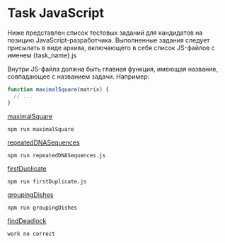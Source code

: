 # Task JavaScript

Ниже представлен список тестовых заданий для кандидатов на позицию JavaScript-разработчика. Выполненные задания следует присылать в виде архива, включающего в себя список JS-файлов с именем {task_name}.js

Внутри JS-файла должна быть главная функция, имеющая название, совпадающее с названием задачи. Например:

```jsx
function maximalSquare(matrix) {
  // ...
}
```


[maximalSquare](https://www.notion.so/maximalSquare-b217c17cdd474081a866e56b4051fee8)
```
npm run maximalSquare
```
[repeatedDNASequences](https://www.notion.so/repeatedDNASequences-e689436c15944d4abb4abe8b44e178c7)
```
npm run repeatedDNASequences.js   
```
[firstDuplicate](https://www.notion.so/firstDuplicate-5cf9b357573446b08db59bea21ba3450)
```
npm run firstDuplicate.js
```
[groupingDishes](https://www.notion.so/groupingDishes-959621ae43694f708176484cf519e71c)
```
npm run groupingDishes
```
[findDeadlock](https://www.notion.so/findDeadlock-a7e3ecc74011401fb5fca148b78fed23)
```
work no correct
```
